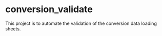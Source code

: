 # conversion_validate
This project is to automate the validation of the conversion data loading sheets.
